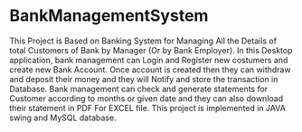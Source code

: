 # BankManagementSystem

This Project is Based on Banking System for Managing All the Details of total Customers of Bank by Manager (Or by Bank Employer). In this Desktop application, bank management can Login and Register new costumers and create new Bank Account. Once account is created then they can withdraw and deposit their money and they will Notify and store the transaction in Database. Bank management can check and generate statements for Customer according to months or given date and they can also download their statement in PDF For EXCEL file. 
	This project is implemented in JAVA swing and MySQL database.
  
